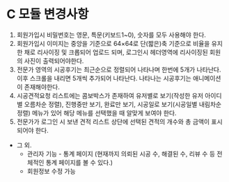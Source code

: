 # C 모듈 변경사항
1. 회원가입시 비밀번호는 영문, 특문(키보드1~0), 숫자를 모두 사용해야 한다.
2. 회원가입시 이미지는 중앙을 기준으로 64×64로 단(짧은)축 기준으로 비율을 유지한 채로 리사이징 및 크롭되어 업로드 되며, 로그인시 헤더영역에 리사이징된 회원의 사진이 출력되어야한다.
3. 전문가 영역의 시공후기는 최근순으로 정렬되어 나타나며 한번에 5개가 나타난다. 이후 스크롤을 내리면 5개씩 추가되어 나타난다. 나타나는 시공후기는 애니메이션이 존재해야한다.
4. 시공견적요청 리스트에는 콤보박스가 존재하여 유저별로 보기(작성한 유저 아이디별 오름차순 정렬), 진행중만 보기, 완료만 보기, 시공일로 보기(시공일별 내림차순 정렬) 메뉴가 있어 해당 메뉴를 선택했을 때 알맞게 보여야 한다.
5. 전문가가 로그인 시 보낸 견적 리스트 상단에 선택된 견적의 개수와 총 금액이 표시되어야 한다.

* 그 외.
  - 관리자 기능 - 통계 페이지 (현재까지 의뢰된 시공 수, 해결된 수, 리뷰 수 등 전체적인 통계 페이지를 볼 수 있다.)
  - 회원정보 수정 가능